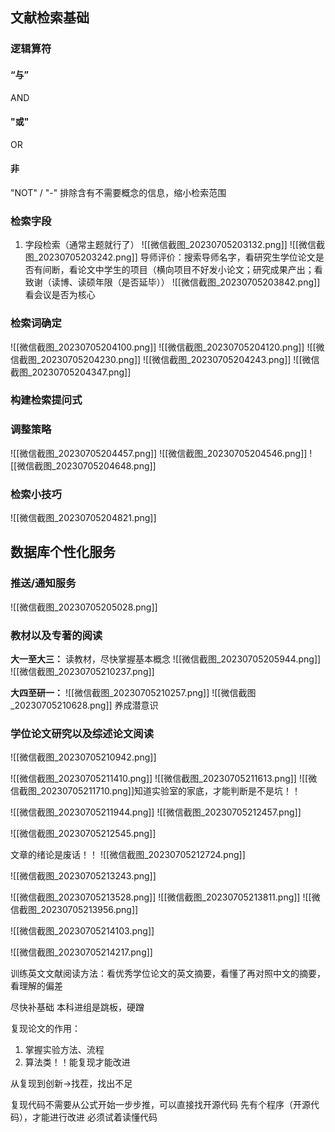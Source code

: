 ## 文献检索基础
### 逻辑算符
#### “与”
AND

#### "或"
OR

#### 非
"NOT" / "-"
排除含有不需要概念的信息，缩小检索范围

### 检索字段
1. 字段检索（通常主题就行了）
![[微信截图_20230705203132.png]]
![[微信截图_20230705203242.png]]
导师评价：搜索导师名字，看研究生学位论文是否有间断，看论文中学生的项目（横向项目不好发小论文；研究成果产出；看致谢（读博、读硕年限（是否延毕））
![[微信截图_20230705203842.png]]
看会议是否为核心

### 检索词确定
![[微信截图_20230705204100.png]]
![[微信截图_20230705204120.png]]
![[微信截图_20230705204230.png]]
![[微信截图_20230705204243.png]]
![[微信截图_20230705204347.png]]

### 构建检索提问式

### 调整策略
![[微信截图_20230705204457.png]]
![[微信截图_20230705204546.png]]
![[微信截图_20230705204648.png]]

### 检索小技巧
![[微信截图_20230705204821.png]]

## 数据库个性化服务
### 推送/通知服务
![[微信截图_20230705205028.png]]

### 教材以及专著的阅读

**大一至大三：** 读教材，尽快掌握基本概念
![[微信截图_20230705205944.png]]
![[微信截图_20230705210237.png]]

**大四至研一：**
![[微信截图_20230705210257.png]]
![[微信截图_20230705210628.png]]
养成潜意识

### 学位论文研究以及综述论文阅读

![[微信截图_20230705210942.png]]

![[微信截图_20230705211410.png]]
![[微信截图_20230705211613.png]]
![[微信截图_20230705211710.png]]知道实验室的家底，才能判断是不是坑！！

![[微信截图_20230705211944.png]]
![[微信截图_20230705212457.png]]

![[微信截图_20230705212545.png]]

文章的绪论是废话！！ ![[微信截图_20230705212724.png]]

![[微信截图_20230705213243.png]]

![[微信截图_20230705213528.png]]
![[微信截图_20230705213811.png]]
![[微信截图_20230705213956.png]]

![[微信截图_20230705214103.png]]

![[微信截图_20230705214217.png]]

训练英文文献阅读方法：看优秀学位论文的英文摘要，看懂了再对照中文的摘要，看理解的偏差


尽快补基础
本科进组是跳板，硬蹭

复现论文的作用：
1. 掌握实验方法、流程
2. 算法类！！能复现才能改进

从复现到创新->找茬，找出不足

复现代码不需要从公式开始一步步推，可以直接找开源代码
先有个程序（开源代码），才能进行改进
必须试着读懂代码
